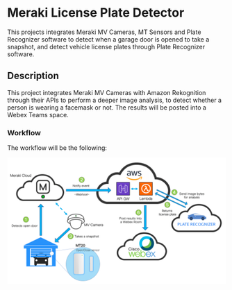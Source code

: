 # Meraki License Plate Detector

This projects integrates Meraki MV Cameras, MT Sensors and Plate Recognizer software to detect when a garage door is opened to take a snapshot, and detect vehicle license plates through Plate Recognizer software.

## Description

This project integrates Meraki MV Cameras with Amazon Rekognition through their APIs to perform a deeper image analysis, to detect whether a person is wearing a facemask or not. The results will be posted into a Webex Teams space.

### Workflow

The workflow will be the following:

![Alt text](imgs/workflow_plate.png "License Plate Detector - Workflow")
